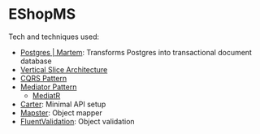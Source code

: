 # EShopMS

Tech and techniques used:
- [Postgres | Martem](https://martendb.io/introduction.html): Transforms Postgres into transactional document database
- [Vertical Slice Architecture](https://www.milanjovanovic.tech/blog/vertical-slice-architecture)
- [CQRS Pattern](https://learn.microsoft.com/en-us/azure/architecture/patterns/cqrs)
- [Mediator Pattern](https://refactoring.guru/design-patterns/mediator)
    - [MediatR](https://mediatr.io)
- [Carter](https://github.com/CarterCommunity/Carter): Minimal API setup
- [Mapster](https://github.com/MapsterMapper/Mapster): Object mapper
- [FluentValidation](https://docs.fluentvalidation.net/en/latest): Object validation
